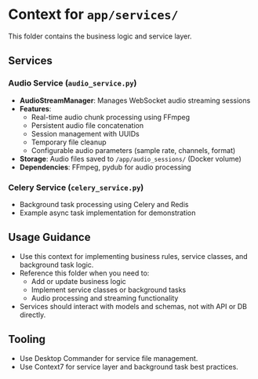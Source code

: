 # Context for `app/services/`

This folder contains the business logic and service layer.

## Services

### Audio Service (`audio_service.py`)

- **AudioStreamManager**: Manages WebSocket audio streaming sessions
- **Features**:
  - Real-time audio chunk processing using FFmpeg
  - Persistent audio file concatenation
  - Session management with UUIDs
  - Temporary file cleanup
  - Configurable audio parameters (sample rate, channels, format)
- **Storage**: Audio files saved to `/app/audio_sessions/` (Docker volume)
- **Dependencies**: FFmpeg, pydub for audio processing

### Celery Service (`celery_service.py`)

- Background task processing using Celery and Redis
- Example async task implementation for demonstration

## Usage Guidance

- Use this context for implementing business rules, service classes, and background task logic.
- Reference this folder when you need to:
  - Add or update business logic
  - Implement service classes or background tasks
  - Audio processing and streaming functionality
- Services should interact with models and schemas, not with API or DB directly.

## Tooling

- Use Desktop Commander for service file management.
- Use Context7 for service layer and background task best practices.
